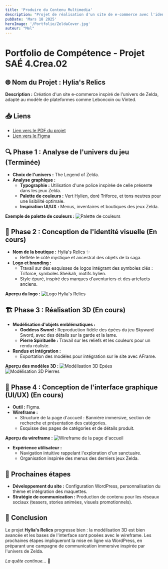 ```yaml
---
title: 'Produire du Contenu Multimedia'
description: "Projet de réalisation d'un site de e-commerce avec l'identivé visuel d'un jeu"
pubDate: 'Mars 18 2025'
heroImage: '/Portfolio/ZeldaCover.jpg'
auteur: "Mel"
---
```


# Portfolio de Compétence - Projet SAÉ 4.Crea.02

## 🌐 Nom du Projet : Hylia's Relics
**Description :** Création d'un site e-commerce inspiré de l'univers de Zelda, adapté au modèle de plateformes comme Leboncoin ou Vinted.

## 📥 Liens
- [Lien vers le PDF du projet](/Portfolio/docs/ZeldaAnalyse.pdf)
- [Lien vers le Figma](https://www.figma.com/design/1IAzXHnuzDdNOY7aaDlS9z/SAE-402?node-id=129-21&t=wIfSJfhURG9Up756-1)

## 🔍 Phase 1 : Analyse de l'univers du jeu (Terminée)
- **Choix de l'univers :** The Legend of Zelda.
- **Analyse graphique :**
  - **Typographie :** Utilisation d'une police inspirée de celle présente dans les jeux Zelda.
  - **Palette de couleurs :** Vert Hylien, doré Triforce, et tons neutres pour une lisibilité optimale.
  - **Inspiration UI/UX :** Menus, inventaires et boutiques des jeux Zelda.

**Exemple de palette de couleurs :**
![Palette de couleurs](/Portfolio/Zelda/Couleurs.png)

## 🎨 Phase 2 : Conception de l'identité visuelle (En cours)
- **Nom de la boutique :** Hylia's Relics ✨
  - Reflète le côté mystique et ancestral des objets de la saga.
- **Logo et branding :**
  - Travail sur des esquisses de logos intégrant des symboles clés : Triforce, symboles Sheikah, motifs hylien.
  - Style épuré, inspiré des marques d'aventuriers et des artefacts anciens.

**Aperçu du logo :**
![Logo Hylia's Relics](/Portfolio/Zelda/Logo.png)

## 🏗️ Phase 3 : Réalisation 3D (En cours)
- **Modélisation d'objets emblématiques :**
  - **Goddess Sword :** Reproduction fidèle des épées du jeu Skyward Sword, avec des détails sur la garde et la lame.
  - **Pierre Spirituelle :** Travail sur les reliefs et les couleurs pour un rendu réaliste.
- **Rendus et intégration :**
  - Exportation des modèles pour intégration sur le site avec AFrame.

**Aperçu des modèles 3D :**
![Modélisation 3D Epées](/Portfolio/Zelda/Realisation3D.png)
![Modélisation 3D Pierres](/Portfolio/Zelda/Realisation3DPierres.png)

## 📐 Phase 4 : Conception de l'interface graphique (UI/UX) (En cours)
- **Outil :** Figma.
- **Wireframe :**
  - Structure de la page d'accueil : Bannière immersive, section de recherche et présentation des catégories.
  - Esquisse des pages de catégories et de détails produit.

**Aperçu du wireframe :**
![Wireframe de la page d'accueil](/Portfolio/Zelda/Site.png)

- **Expérience utilisateur :**
  - Navigation intuitive rappelant l'exploration d'un sanctuaire.
  - Organisation inspirée des menus des derniers jeux Zelda.

## 🚀 Prochaines étapes
- **Développement du site :** Configuration WordPress, personnalisation du thème et intégration des maquettes.
- **Stratégie de communication :** Production de contenu pour les réseaux sociaux (teasers, stories animées, visuels promotionnels).

## 📌 Conclusion
Le projet **Hylia's Relics** progresse bien : la modélisation 3D est bien avancée et les bases de l'interface sont posées avec le wireframe. Les prochaines étapes impliqueront la mise en ligne via WordPress, en préparant une campagne de communication immersive inspirée par l'univers de Zelda.

*La quête continue...* 🌟

